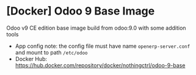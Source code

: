 # [Docker] Odoo 9 Base Image

Odoo v9 CE edition base image build from odoo:9.0 with some addition tools

* App config note: the config file must have name `openerp-server.conf` and mount to path `/etc/odoo`
* Docker Hub: https://hub.docker.com/repository/docker/nothingctrl/odoo-9-base